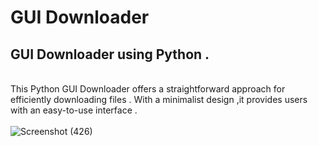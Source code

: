 # GUI Downloader
## GUI Downloader using Python .
<br> This Python GUI Downloader offers a straightforward approach for efficiently downloading files . With a minimalist design ,it provides users with an easy-to-use interface .
<br>
<br>
![Screenshot (426)](https://github.com/faiyankhan/GUI-Downloader/assets/144541895/2873f114-baee-45e6-8e40-dc382e89f5d7)

